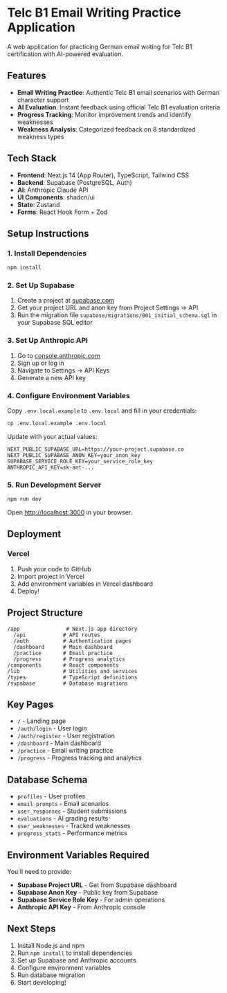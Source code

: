 # Telc B1 Email Writing Practice Application

A web application for practicing German email writing for Telc B1 certification with AI-powered evaluation.

## Features

- **Email Writing Practice**: Authentic Telc B1 email scenarios with German character support
- **AI Evaluation**: Instant feedback using official Telc B1 evaluation criteria
- **Progress Tracking**: Monitor improvement trends and identify weaknesses
- **Weakness Analysis**: Categorized feedback on 8 standardized weakness types

## Tech Stack

- **Frontend**: Next.js 14 (App Router), TypeScript, Tailwind CSS
- **Backend**: Supabase (PostgreSQL, Auth)
- **AI**: Anthropic Claude API
- **UI Components**: shadcn/ui
- **State**: Zustand
- **Forms**: React Hook Form + Zod

## Setup Instructions

### 1. Install Dependencies

```bash
npm install
```

### 2. Set Up Supabase

1. Create a project at [supabase.com](https://supabase.com)
2. Get your project URL and anon key from Project Settings → API
3. Run the migration file `supabase/migrations/001_initial_schema.sql` in your Supabase SQL editor

### 3. Set Up Anthropic API

1. Go to [console.anthropic.com](https://console.anthropic.com)
2. Sign up or log in
3. Navigate to Settings → API Keys
4. Generate a new API key

### 4. Configure Environment Variables

Copy `.env.local.example` to `.env.local` and fill in your credentials:

```bash
cp .env.local.example .env.local
```

Update with your actual values:
```
NEXT_PUBLIC_SUPABASE_URL=https://your-project.supabase.co
NEXT_PUBLIC_SUPABASE_ANON_KEY=your_anon_key
SUPABASE_SERVICE_ROLE_KEY=your_service_role_key
ANTHROPIC_API_KEY=sk-ant-...
```

### 5. Run Development Server

```bash
npm run dev
```

Open [http://localhost:3000](http://localhost:3000) in your browser.

## Deployment

### Vercel

1. Push your code to GitHub
2. Import project in Vercel
3. Add environment variables in Vercel dashboard
4. Deploy!

## Project Structure

```
/app               # Next.js app directory
  /api            # API routes
  /auth           # Authentication pages
  /dashboard      # Main dashboard
  /practice       # Email practice
  /progress       # Progress analytics
/components       # React components
/lib              # Utilities and services
/types            # TypeScript definitions
/supabase         # Database migrations
```

## Key Pages

- `/` - Landing page
- `/auth/login` - User login
- `/auth/register` - User registration
- `/dashboard` - Main dashboard
- `/practice` - Email writing practice
- `/progress` - Progress tracking and analytics

## Database Schema

- `profiles` - User profiles
- `email_prompts` - Email scenarios
- `user_responses` - Student submissions
- `evaluations` - AI grading results
- `user_weaknesses` - Tracked weaknesses
- `progress_stats` - Performance metrics

## Environment Variables Required

You'll need to provide:
- **Supabase Project URL** - Get from Supabase dashboard
- **Supabase Anon Key** - Public key from Supabase
- **Supabase Service Role Key** - For admin operations
- **Anthropic API Key** - From Anthropic console

## Next Steps

1. Install Node.js and npm
2. Run `npm install` to install dependencies
3. Set up Supabase and Anthropic accounts
4. Configure environment variables
5. Run database migration
6. Start developing!

